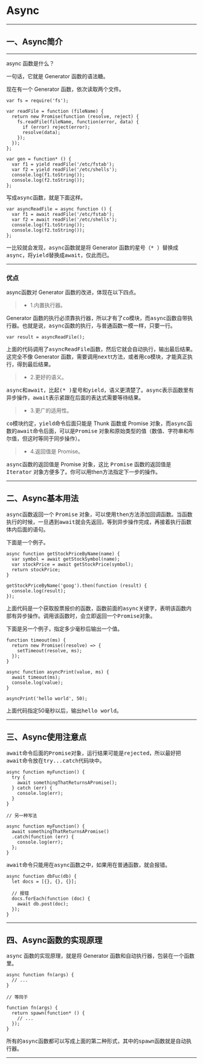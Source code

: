 Async
===================

----------

一、Async简介
-------------
----------
async 函数是什么？

一句话，它就是 Generator 函数的语法糖。

现在有一个 Generator 函数，依次读取两个文件。

```
var fs = require('fs');

var readFile = function (fileName) {
  return new Promise(function (resolve, reject) {
    fs.readFile(fileName, function(error, data) {
      if (error) reject(error);
      resolve(data);
    });
  });
};

var gen = function* () {
  var f1 = yield readFile('/etc/fstab');
  var f2 = yield readFile('/etc/shells');
  console.log(f1.toString());
  console.log(f2.toString());
};

```

写成<kbd>async</kbd>函数，就是下面这样。

```
var asyncReadFile = async function () {
  var f1 = await readFile('/etc/fstab');
  var f2 = await readFile('/etc/shells');
  console.log(f1.toString());
  console.log(f2.toString());
};
```

一比较就会发现，<kbd>async</kbd>函数就是将 Generator 函数的星号（<kbd>* </kbd>）替换成<kbd>async</kbd>，将<kbd>yield</kbd>替换成<kbd>await</kbd>，仅此而已。

---

### 优点

async函数对 Generator 函数的改进，体现在以下四点。

> - 1.内置执行器。

Generator 函数的执行必须靠执行器，所以才有了<kbd>co</kbd>模块，而<kbd>async</kbd>函数自带执行器。也就是说，<kbd>async</kbd>函数的执行，与普通函数一模一样，只要一行。

```
var result = asyncReadFile();
```

上面的代码调用了<kbd>asyncReadFile</kbd>函数，然后它就会自动执行，输出最后结果。这完全不像 Generator 函数，需要调用<kbd>next</kbd>t方法，或者用<kbd>co</kbd>模块，才能真正执行，得到最后结果。

> - 2.更好的语义。

<kbd>async</kbd>和<kbd>await</kbd>，比起<kbd>(* )星号</kbd>和<kbd>yield</kbd>，语义更清楚了。<kbd>async</kbd>表示函数里有异步操作，<kbd>await</kbd>表示紧跟在后面的表达式需要等待结果。


> - 3.更广的适用性。

<kbd>co</kbd>模块约定，<kbd>yield</kbd>命令后面只能是 Thunk 函数或 Promise 对象，而<kbd>async</kbd>函数的<kbd>await</kbd>命令后面，可以是<kbd>Promise</kbd> 对象和原始类型的值（数值、字符串和布尔值，但这时等同于同步操作）。

> - 4.返回值是 Promise。

<kbd>async</kbd>函数的返回值是 Promise 对象，这比 <kbd>Promise</kbd> 函数的返回值是 <kbd>Iterator</kbd> 对象方便多了。你可以用then方法指定下一步的操作。

---

二、Async基本用法
-------------

<kbd>async</kbd>函数返回一个 <kbd>Promise</kbd> 对象，可以使用<kbd>then</kbd>方法添加回调函数。当函数执行的时候，一旦遇到<kbd>await</kbd>就会先返回，等到异步操作完成，再接着执行函数体内后面的语句。

下面是一个例子。

```
async function getStockPriceByName(name) {
  var symbol = await getStockSymbol(name);
  var stockPrice = await getStockPrice(symbol);
  return stockPrice;
}

getStockPriceByName('goog').then(function (result) {
  console.log(result);
});

```

上面代码是一个获取股票报价的函数，函数前面的<kbd>async</kbd>关键字，表明该函数内部有异步操作。调用该函数时，会立即返回一个<kbd>Promise</kbd>对象。

下面是另一个例子，指定多少毫秒后输出一个值。

```
function timeout(ms) {
  return new Promise((resolve) => {
    setTimeout(resolve, ms);
  });
}

async function asyncPrint(value, ms) {
  await timeout(ms);
  console.log(value);
}

asyncPrint('hello world', 50);

```

上面代码指定50毫秒以后，输出<kbd>hello world</kbd>。

---

三、Async使用注意点
-------------

<kbd>await</kbd>命令后面的<kbd>Promise</kbd>对象，运行结果可能是<kbd>rejected</kbd>，所以最好把<kbd>await</kbd>命令放在<kbd>try...catch</kbd>代码块中。

```
async function myFunction() {
  try {
    await somethingThatReturnsAPromise();
  } catch (err) {
    console.log(err);
  }
}

// 另一种写法

async function myFunction() {
  await somethingThatReturnsAPromise()
  .catch(function (err) {
    console.log(err);
  };
}
```

<kbd>await</kbd>命令只能用在<kbd>async</kbd>函数之中，如果用在普通函数，就会报错。

```
async function dbFuc(db) {
  let docs = [{}, {}, {}];

  // 报错
  docs.forEach(function (doc) {
    await db.post(doc);
  });
}
```

----

四、Async函数的实现原理
-------------

<kbd>async</kbd> 函数的实现原理，就是将 Generator 函数和自动执行器，包装在一个函数里。

```
async function fn(args) {
  // ...
}

// 等同于

function fn(args) {
  return spawn(function* () {
    // ...
  });
}
```

所有的<kbd>async</kbd>函数都可以写成上面的第二种形式，其中的<kbd>spawn</kbd>函数就是自动执行器。

----
